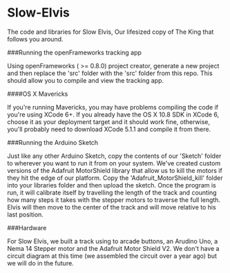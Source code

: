 # Slow-Elvis
The code and libraries for Slow Elvis, Our lifesized copy of The King that follows you around.

###Running the openFrameworks tracking app

Using openFrameworks ( >= 0.8.0) project creator, generate a new project and then replace the 'src' folder with the 'src' folder from this repo. This should allow you to compile and view the tracking app.

####OS X Mavericks

If you're running Mavericks, you may have problems compiling the code if you're using XCode 6+. If you already have the OS X 10.8 SDK in XCode 6, choose it as your deployment target and it should work fine, otherwise, you'll probably need to download XCode 5.1.1 and compile it from there.

###Running the Arduino Sketch

Just like any other Arduino Sketch, copy the contents of our 'Sketch' folder to wherever you want to run it from on your system. We've created custom versions of the Adafruit MotorShield library that allow us to kill the motors if they hit the edge of our platform. Copy the 'Adafruit_MotorShield_kill' folder into your libraries folder and then upload the sketch. Once the program is run, it will calibrate itself by travelling the length of the track and counting how many steps it takes with the stepper motors to traverse the full length. Elvis will then move to the center of the track and will move relative to his last position.

###Hardware

For Slow Elvis, we built a track using to arcade buttons, an Arudino Uno, a Nema 14 Stepper motor and the Adafruit Motor Shield V2. We don't have a circuit diagram at this time (we assembled the circuit over a year ago) but we will do in the future.